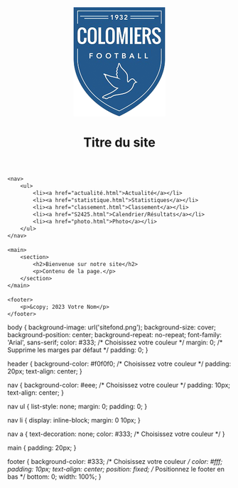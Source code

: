<!DOCTYPE html>
<html lang="fr">
<head>
    <meta charset="UTF-8">
    <meta name="viewport" content="width=device-width, initial-scale=1.0">
    <link rel="stylesheet" href="style.css">
</head>
<body>
    <header>
        <img src="USClogo.png" alt="logousc">
        <h1>Titre du site</h1>
    </header>

    <nav>
        <ul>
            <li><a href="actualité.html">Actualité</a></li>
            <li><a href="statistique.html">Statistiques</a></li>
            <li><a href="classement.html">Classement</a></li>
            <li><a href="S2425.html">Calendrier/Résultats</a></li>
            <li><a href="photo.html">Photo</a></li>
        </ul>
    </nav>

    <main>
        <section>
            <h2>Bienvenue sur notre site</h2>
            <p>Contenu de la page.</p>
        </section>
    </main>

    <footer>
        <p>&copy; 2023 Votre Nom</p>
    </footer>
</body>
</html>
body {
    background-image: url('sitefond.png');
    background-size: cover;
    background-position: center;
    background-repeat: no-repeat;
    font-family: 'Arial', sans-serif;
    color: #333; /* Choisissez votre couleur */
    margin: 0; /* Supprime les marges par défaut */
    padding: 0;
}

header {
    background-color: #f0f0f0; /* Choisissez votre couleur */
    padding: 20px;
    text-align: center;
}

nav {
    background-color: #eee; /* Choisissez votre couleur */
    padding: 10px;
    text-align: center;
}

nav ul {
    list-style: none;
    margin: 0;
    padding: 0;
}

nav li {
    display: inline-block;
    margin: 0 10px;
}

nav a {
    text-decoration: none;
    color: #333; /* Choisissez votre couleur */
}

main {
    padding: 20px;
}

footer {
    background-color: #333; /* Choisissez votre couleur */
    color: #fff;
    padding: 10px;
    text-align: center;
    position: fixed; /* Positionnez le footer en bas */
    bottom: 0;
    width: 100%;
}
